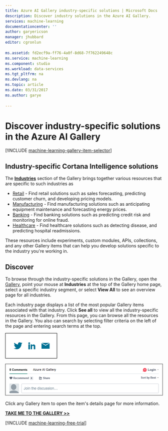 ```yaml
---
title: Azure AI Gallery industry-specific solutions | Microsoft Docs
description: Discover industry solutions in the Azure AI Gallery.
services: machine-learning
documentationcenter: ''
author: garyericson
manager: jhubbard
editor: cgronlun

ms.assetid: fd2ecf9a-ff76-4a0f-8d68-7f762249648c
ms.service: machine-learning
ms.component: studio
ms.workload: data-services
ms.tgt_pltfrm: na
ms.devlang: na
ms.topic: article
ms.date: 03/31/2017
ms.author: garye

---
```

# Discover industry-specific solutions in the Azure AI Gallery
[!INCLUDE [machine-learning-gallery-item-selector](../../../includes/machine-learning-gallery-item-selector.md)]

## Industry-specific Cortana Intelligence solutions
The
**[Industries](https://gallery.cortanaintelligence.com/industries)**
section of the Gallery brings together various resources that are specific to such industries as

* [Retail](https://gallery.cortanaintelligence-int.com/industries/retail) - Find retail solutions such as sales forecasting, predicting customer churn, and developing pricing models.
* [Manufacturing](https://gallery.cortanaintelligence-int.com/industries/manufacturing) - Find manufacturing solutions such as anticipating equipment maintenance and forecasting energy prices.
* [Banking](https://gallery.cortanaintelligence-int.com/industries/banking) - Find banking solutions such as predicting credit risk and monitoring for online fraud.
* [Healthcare](https://gallery.cortanaintelligence-int.com/industries/healthcare) - Find healthcare solutions such as detecting disease, and predicting hospital readmissions.

These resources include experiments, custom modules, APIs, collections, and any other Gallery items that can help you develop solutions specific to the industry you're working in.

## Discover
 To browse through the industry-specific solutions
 in the Gallery, open the [Gallery](http://gallery.cortanaintelligence.com),
 point your mouse at **Industries** at the top of the Gallery home page, select a specific industry segment, or select **View All** to see an overview page for all industries.

 Each industry page displays a list of the most popular Gallery items associated with that industry.
 Click **See all** to view all the industry-specific resources in the Gallery.
 From this page, you can browse all the resources
 in the Gallery. You also can search by selecting filter criteria on the left of the page and entering search terms at the top.

![Share this item with friends](./media/gallery-how-to-use-contribute-publish/share-links.png)

![Add your own comments](./media/gallery-how-to-use-contribute-publish/comments.png)

 Click any Gallery item to open the item's details page for more information.

**[TAKE ME TO THE GALLERY >>](http://gallery.cortanaintelligence.com)**

[!INCLUDE [machine-learning-free-trial](../../../includes/machine-learning-free-trial.md)]

